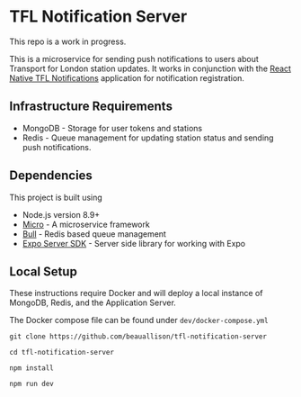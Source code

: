 # TFL Notification Server

This repo is a work in progress.

This is a microservice for sending push notifications to users about Transport for London station updates. It works in conjunction with the [React Native TFL Notifications][react-native-repo] application for notification registration.

## Infrastructure Requirements

- MongoDB - Storage for user tokens and stations
- Redis - Queue management for updating station status and sending push notifications.

## Dependencies

This project is built using

- Node.js version 8.9+
- [Micro][micro] - A microservice framework
- [Bull][bull] - Redis based queue management
- [Expo Server SDK][expo] - Server side library for working with Expo

## Local Setup

These instructions require Docker and will deploy a local instance of MongoDB, Redis, and the Application Server.

The Docker compose file can be found under `dev/docker-compose.yml`

```shell
git clone https://github.com/beauallison/tfl-notification-server

cd tfl-notification-server

npm install

npm run dev
```

<!-- Links -->

[react-native-repo]:https://github.com/beauallison/react-native-tfl-notifications

<!-- Packages -->
[micro]: https://www.npmjs.com/package/micro
[bull]: https://www.npmjs.com/package/bull
[expo]: npmjs.com/package/expo-server-sdk
